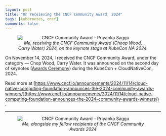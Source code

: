 ```yaml
---
layout: post
title: "On receieving the CNCF Community Award, 2024"
tags: [kubernetes, cncf]
comments: false
---
```



<figure style="text-align: center;">
  <img src="https://github.com/user-attachments/assets/0e5a392e-99e4-425b-95f2-76242d8cd0c0" alt="CNCF Community Award – Priyanka Saggu"  style="display: block; margin: 0 auto;"/>
  <figcaption style="text-align: center;"><em>Me, receiving the CNCF Community Award (Choop Wood, Carry Water) 2024, on the keynote stage at KubeCon NA 2024.</em></figcaption>
</figure>

On November 14, 2024, I received the CNCF Community Award, under the category — Chop Wood, Carry Water. It was announced on the second day of keynotes ([Awards Ceremony](https://youtu.be/p7J0lAU3AWo?feature=shared&t=535)) during the KubeCon + CloudNativeCon, 2024.

Read more at [https://www.cncf.io/announcements/2024/11/14/cloud-native-computing-foundation-announces-the-2024-community-awards-winners/](https://www.cncf.io/announcements/2024/11/14/cloud-native-computing-foundation-announces-the-2024-community-awards-winners/) .

---

<figure style="text-align: center;">
  <img src="https://github.com/user-attachments/assets/59d589e0-70e0-4bdd-b900-c7430d01999d" alt="CNCF Community Award – Priyanka Saggu"  style="display: block; margin: 0 auto;"/>
  <figcaption style="text-align: center;"><em>Me, alongside my fellow recipients of the CNCF Community Awards 2024</em></figcaption>
</figure>
